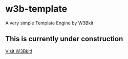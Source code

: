 # w3b-template
A very simple Template Engine by W3Bkit

## This is currently under construction

[Visit W3Bkit!](w3bkit.com)